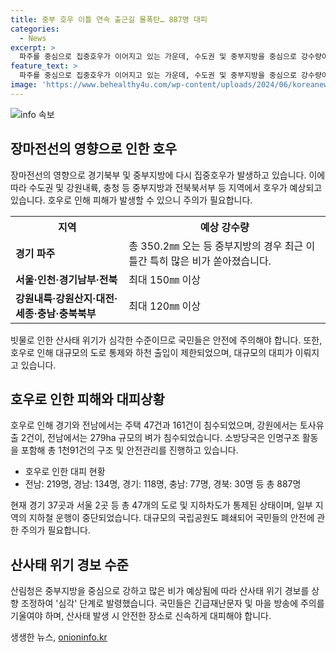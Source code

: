 ```yaml
---
title: 중부 호우 이틀 연속 출근길 물폭탄… 887명 대피
categories:
  - News
excerpt: >
  파주를 중심으로 집중호우가 이어지고 있는 가운데, 수도권 및 중부지방을 중심으로 강수량이 계속되고 있습니다. 현재로서는 중부지방에서 강한 비가 이어지는 상황이며, 산사태 및 홍수피해에 대한 대비가 필요합니다. 이에 따라 8개 시도에서 887명이 대피했으며, 각종 통제 및 안전 조치가 진행 중입니다. 이에 따라 안전을 위해 유의해야 합니다.
feature_text: >
  파주를 중심으로 집중호우가 이어지고 있는 가운데, 수도권 및 중부지방을 중심으로 강수량이 계속되고 있습니다. 현재로서는 중부지방에서 강한 비가 이어지는 상황이며, 산사태 및 홍수피해에 대한 대비가 필요합니다. 이에 따라 8개 시도에서 887명이 대피했으며, 각종 통제 및 안전 조치가 진행 중입니다. 이에 따라 안전을 위해 유의해야 합니다.
image: 'https://www.behealthy4u.com/wp-content/uploads/2024/06/koreanews.jpg'
---
```


<p><img src="https://www.behealthy4u.com/wp-content/uploads/2024/06/koreanews.jpg" alt="info 속보" /></p>

<h2 data-ke-size="size26">장마전선의 영향으로 인한 호우</h2>

<p data-ke-size="size16">장마전선의 영향으로 경기북부 및 중부지방에 다시 집중호우가 발생하고 있습니다. 이에 따라 수도권 및 강원내륙, 충청 등 중부지방과 전북북서부 등 지역에서 호우가 예상되고 있습니다. 호우로 인해 피해가 발생할 수 있으니 주의가 필요합니다.</p>

<table>
  <tr>
    <th>지역</th>
    <th>예상 강수량</th>
  </tr>
  <tr>
    <td><b>경기 파주</b></td>
    <td>총 350.2㎜ 오는 등 중부지방의 경우 최근 이틀간 특히 많은 비가 쏟아졌습니다.</td>
  </tr>
  <tr>
    <td><b>서울·인천·경기남부·전북</b></td>
    <td>최대 150㎜ 이상</td>
  </tr>
  <tr>
    <td><b>강원내륙·강원산지·대전·세종·충남·충북북부</b></td>
    <td>최대 120㎜ 이상</td>
  </tr>
</table>

<p data-ke-size="size16">빗물로 인한 산사태 위기가 심각한 수준이므로 국민들은 안전에 주의해야 합니다. 또한, 호우로 인해 대규모의 도로 통제와 하천 출입이 제한되었으며, 대규모의 대피가 이뤄지고 있습니다.</p>

<h2 data-ke-size="size26">호우로 인한 피해와 대피상황</h2>

<p data-ke-size="size16">호우로 인해 경기와 전남에서는 주택 47건과 161건이 침수되었으며, 강원에서는 토사유출 2건이, 전남에서는 279ha 규모의 벼가 침수되었습니다. 소방당국은 인명구조 활동을 포함해 총 1천91건의 구조 및 안전관리를 진행하고 있습니다.</p>

<ul>
  <li>호우로 인한 대피 현황</li>
  <li>전남: 219명, 경남: 134명, 경기: 118명, 충남: 77명, 경북: 30명 등 총 887명</li>
</ul>

<p data-ke-size="size16">현재 경기 37곳과 서울 2곳 등 총 47개의 도로 및 지하차도가 통제된 상태이며, 일부 지역의 지하철 운행이 중단되었습니다. 대규모의 국립공원도 폐쇄되어 국민들의 안전에 관한 주의가 필요합니다.</p>

<h2 data-ke-size="size26">산사태 위기 경보 수준</h2>

<p data-ke-size="size16">산림청은 중부지방을 중심으로 강하고 많은 비가 예상됨에 따라 산사태 위기 경보를 상향 조정하여 '심각' 단계로 발령했습니다. 국민들은 긴급재난문자 및 마을 방송에 주의를 기울여야 하며, 산사태 발생 시 안전한 장소로 신속하게 대피해야 합니다.</p>
생생한 뉴스, <a href="https://onioninfo.kr" rel="dofollow">onioninfo.kr</a>


